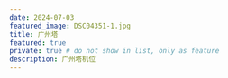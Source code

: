 ```yaml
---
date: 2024-07-03
featured_image: DSC04351-1.jpg
title: 广州塔
featured: true
private: true # do not show in list, only as feature
description: 广州塔机位
---
```

